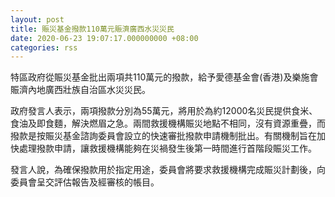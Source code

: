 ```yaml
---
layout: post
title: 賑災基金撥款110萬元賑濟廣西水災災民
date: 2020-06-23 19:07:17.000000000 +08:00
categories: rss
---
```


特區政府從賑災基金批出兩項共110萬元的撥款，給予愛德基金會(香港)及樂施會賑濟內地廣西壯族自治區水災災民。

政府發言人表示，兩項撥款分別為55萬元，將用於為約12000名災民提供食米、食油及即食麵，解決燃眉之急。兩間救援機構賑災地點不相同，沒有資源重疊，而撥款是按賑災基金諮詢委員會設立的快速審批撥款申請機制批出。有關機制旨在加快處理撥款申請，讓救援機構能夠在災禍發生後第一時間進行首階段賑災工作。
 
發言人說，為確保撥款用於指定用途，委員會將要求救援機構完成賑災計劃後，向委員會呈交評估報告及經審核的帳目。
